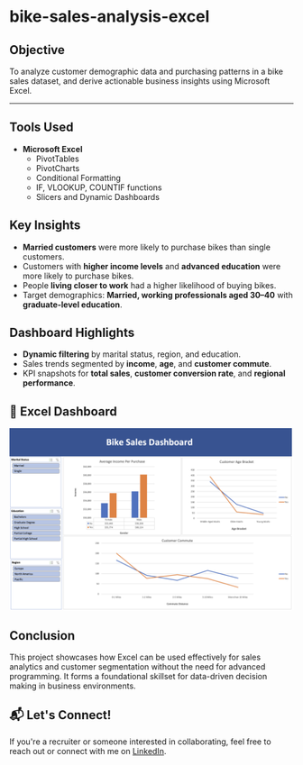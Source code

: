 # bike-sales-analysis-excel
## Objective
To analyze customer demographic data and purchasing patterns in a bike sales dataset, and derive actionable business insights using Microsoft Excel.

---

## Tools Used
- **Microsoft Excel**
  - PivotTables
  - PivotCharts
  - Conditional Formatting
  - IF, VLOOKUP, COUNTIF functions
  - Slicers and Dynamic Dashboards

   
 ## Key Insights

- **Married customers** were more likely to purchase bikes than single customers.
- Customers with **higher income levels** and **advanced education** were more likely to purchase bikes.
- People **living closer to work** had a higher likelihood of buying bikes.
- Target demographics: **Married, working professionals aged 30–40** with **graduate-level education**.

   
## Dashboard Highlights
- **Dynamic filtering** by marital status, region, and education.
- Sales trends segmented by **income**, **age**, and **customer commute**.
- KPI snapshots for **total sales**, **customer conversion rate**, and **regional performance**.

## 📸 Excel Dashboard   
  ![Excel Dashboard](Bike_Sales_Excel_Report.png)

 
## Conclusion

This project showcases how Excel can be used effectively for sales analytics and customer segmentation without the need for advanced programming. It forms a foundational skillset for data-driven decision making in business environments.

## 📬 Let's Connect!
If you're a recruiter or someone interested in collaborating, feel free to reach out or connect with me on [LinkedIn](https://www.linkedin.com/in/sulemantheanalyst).
